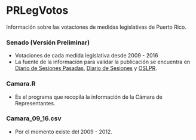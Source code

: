 # PRLegVotos
Información sobre las votaciones de medidas legislativas de Puerto Rico.

### Senado (Versión Preliminar)
- Votaciones de cada medida legislativa desde 2009 - 2016
- La fuente de la información para validar la publicación se encuentra en [Diario de Sesiones Pasadas](http://senado.pr.gov/Pages/DiariodeSesionesPasados.aspx), [Diario de Sesiones](http://senado.pr.gov/Pages/DiariodeSesiones.aspx) y [OSLPR](http://www.oslpr.org/buscar/).

### Camara.R
- Es el programa que recopila la información de la Cámara de Representantes.

### Camara_09_16.csv
- Por el momento existe del 2009 - 2012.
